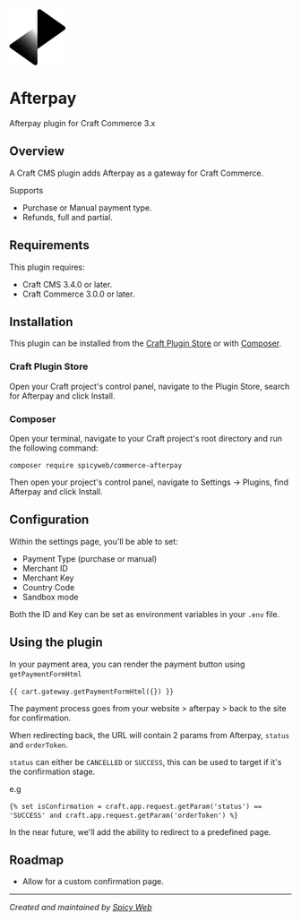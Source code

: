 <img src="src/resources/img/logo.svg" width="100">

# Afterpay

Afterpay plugin for Craft Commerce 3.x

## Overview

A Craft CMS plugin adds Afterpay as a gateway for Craft Commerce.

Supports
- Purchase or Manual payment type.
- Refunds, full and partial.

## Requirements

This plugin requires: 
- Craft CMS 3.4.0 or later.
- Craft Commerce 3.0.0 or later.

## Installation

This plugin can be installed from the [Craft Plugin Store](https://plugins.craftcms.com/) or with [Composer](https://packagist.org/).

### Craft Plugin Store
Open your Craft project's control panel, navigate to the Plugin Store, search for Afterpay and click Install.

### Composer
Open your terminal, navigate to your Craft project's root directory and run the following command:
```
composer require spicyweb/commerce-afterpay
```
Then open your project's control panel, navigate to Settings &rarr; Plugins, find Afterpay and click Install.

## Configuration

Within the settings page, you'll be able to set:
- Payment Type (purchase or manual)
- Merchant ID
- Merchant Key
- Country Code 
- Sandbox mode

Both the ID and Key can be set as environment variables in your `.env` file.


## Using the plugin

In your payment area, you can render the payment button using `getPaymentFormHtml`

`{{ cart.gateway.getPaymentFormHtml({}) }}`

The payment process goes from your website > afterpay > back to the site for confirmation.

When redirecting back, the URL will contain 2 params from Afterpay, `status` and `orderToken`.

`status` can either be `CANCELLED` or `SUCCESS`, this can be used to target if it's the confirmation stage.

e.g
```twig
{% set isConfirmation = craft.app.request.getParam('status') == 'SUCCESS' and craft.app.request.getParam('orderToken') %}
```

In the near future, we'll add the ability to redirect to a predefined page.

## Roadmap
- Allow for a custom confirmation page.


---

*Created and maintained by [Spicy Web](https://spicyweb.com.au)*
